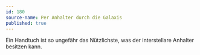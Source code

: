 ```yaml
---
id: 180
source-name: Per Anhalter durch die Galaxis
published: true
---
```

Ein Handtuch ist so ungefähr das Nützlichste, was der interstellare Anhalter besitzen kann.
